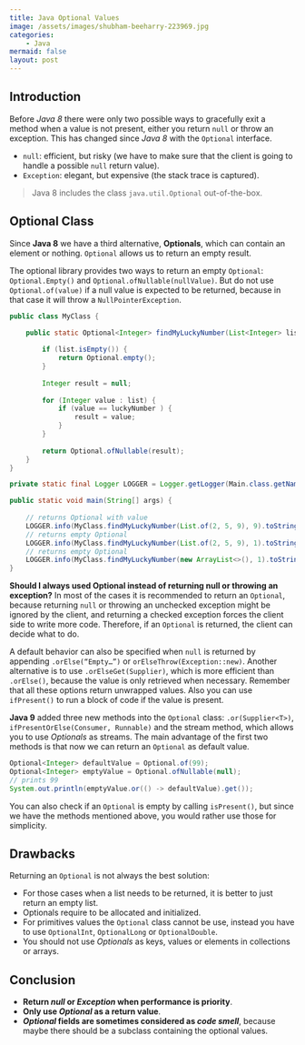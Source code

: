 ```yaml
---
title: Java Optional Values
image: /assets/images/shubham-beeharry-223969.jpg
categories:
    - Java
mermaid: false
layout: post
---
```


## Introduction

Before _Java 8_ there were only two possible ways to gracefully exit a method when a value is not present, either you return `null` or throw an exception. This has changed since _Java 8_ with the `Optional` interface.

- `null`: efficient, but risky (we have to make sure that the client is going to handle a possible `null` return value).
- `Exception`: elegant, but expensive (the stack trace is captured).

> Java 8 includes the class `java.util.Optional` out-of-the-box.

## Optional Class

Since **Java 8** we have a third alternative, **Optionals**, which can contain an element or nothing. `Optional` allows us to return an empty result.

The optional library provides two ways to return an empty `Optional`: `Optional.Empty()` and `Optional.ofNullable(nullValue)`. But do not use `Optional.of(value)` if a null value is expected to be returned, because in that case it will throw a `NullPointerException`.

```java
public class MyClass {

	public static Optional<Integer> findMyLuckyNumber(List<Integer> list, Integer luckyNumber) {
		
		if (list.isEmpty()) {
			return Optional.empty();
		}
		
		Integer result = null;
		
		for (Integer value : list) {
			if (value == luckyNumber ) {
				result = value;
			}
		}
		
		return Optional.ofNullable(result);
	}
}
```

```java
private static final Logger LOGGER = Logger.getLogger(Main.class.getName());

public static void main(String[] args) {
	
	// returns Optional with value
	LOGGER.info(MyClass.findMyLuckyNumber(List.of(2, 5, 9), 9).toString());
	// returns empty Optional
	LOGGER.info(MyClass.findMyLuckyNumber(List.of(2, 5, 9), 1).toString());
	// returns empty Optional
	LOGGER.info(MyClass.findMyLuckyNumber(new ArrayList<>(), 1).toString());
}
```

**Should I always used Optional instead of returning null or throwing an exception?** In most of the cases it is recommended to return an `Optional`, because returning `null` or throwing an unchecked exception might be ignored by the client, and returning a checked exception forces the client side to write more code. Therefore, if an `Optional` is returned, the client can decide what to do.

A default behavior can also be specified when `null` is returned by appending `.orElse(“Empty…”)` or `orElseThrow(Exception::new)`. Another alternative is to use `.orElseGet(Supplier)`, which is more efficient than `.orElse()`, because the value is only retrieved when necessary. Remember that all these options return unwrapped values. Also you can use `ifPresent()` to run a block of code if the value is present.

**Java 9** added three new methods into the `Optional` class: `.or(Supplier<T>)`, `ifPresentOrElse(Consumer, Runnable)` and the stream method, which allows you to use _Optionals_ as streams. The main advantage of the first two methods is that now we can return an `Optional` as default value.

```java
Optional<Integer> defaultValue = Optional.of(99);
Optional<Integer> emptyValue = Optional.ofNullable(null);
// prints 99
System.out.println(emptyValue.or(() -> defaultValue).get());
```

You can also check if an `Optional` is empty by calling `isPresent()`, but since we have the methods mentioned above, you would rather use those for simplicity.

## Drawbacks

Returning an `Optional` is not always the best solution:

- For those cases when a list needs to be returned, it is better to just return an empty list. 
- Optionals require to be allocated and initialized. 
- For primitives values the `Optional` class cannot be use, instead you have to use `OptionalInt`, `OptionalLong` or `OptionalDouble`. 
- You should not use _Optionals_ as keys, values or elements in collections or arrays.

## Conclusion

- **Return _null_ or _Exception_ when performance is priority**.
- **Only use _Optional_ as a return value**.
- **_Optional_ fields are sometimes considered as _code smell_**, because maybe there should be a subclass containing the optional values.
